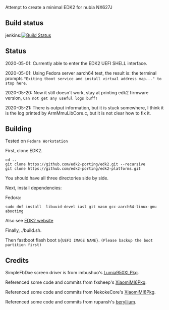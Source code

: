 Attempt to create a minimal EDK2 for nubia NX627J

## Build status
jenkins:[![Build Status](http://flowertome.ticp.io/jenkins/buildStatus/icon?job=edk2-nx627j%2Fmaster)](http://flowertome.ticp.io/jenkins/job/edk2-nx627j/job/master/)


## Status
2020-05-01: Currently able to enter the EDK2 UEFI SHELL interface.

2020-05-01: Using Fedora server aarch64 test, the result is: the terminal prompts `"Exiting tboot service and install virtual address map..." to stop here.`

2020-05-20: Now it still doesn't work, stay at printing edk2 firmware version, `Can not get any useful logs buff!`

2020-05-21: There is output information, but it is stuck somewhere, I think it is the log printed by ArmMmuLibCore.c, but it is not clear how to fix it.

## Building
Tested on `Fedora Workstation`

First, clone EDK2.

```
cd ..
git clone https://github.com/edk2-porting/edk2.git --recursive
git clone https://github.com/edk2-porting/edk2-platforms.git
```

You should have all three directories side by side.

Next, install dependencies:

Fedora:

```
sudo dnf install  libuuid-devel iasl git nasm gcc-aarch64-linux-gnu abootimg
```

Also see [EDK2 website](https://github.com/tianocore/tianocore.github.io/wiki/Using-EDK-II-with-Native-GCC#Install_required_software_from_apt)

Finally, ./build.sh.

Then fastboot flash boot `${UEFI IMAGE NAME}`. `(Please backup the boot partition first)`


## Credits
SimpleFbDxe screen driver is from imbushuo's [Lumia950XLPkg](https://github.com/WOA-Project/Lumia950XLPkg).

Referenced some code and commits from fxsheep's [XiaomiMI6Pkg](https://github.com/fxsheep/edk2-sagit).

Referenced some code and commits from NekokeCore's [XiaomiMI8Pkg](https://github.com/NekokeCore/edk2-dipper).

Referenced some code and commits from rupansh's [beryllium](https://github.com/rupansh/edk2-beryllium).
